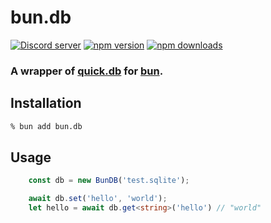 # bun.db

<a href="https://discord.gg/8bt5dbycDM"><img src="https://img.shields.io/discord/977286501756968971?color=5865F2&logo=discord&logoColor=white" alt="Discord server" /></a>
<a href="https://www.npmjs.com/package/bun.db"><img src="https://img.shields.io/npm/v/bun.db?maxAge=3600" alt="npm version" /></a>
<a href="https://www.npmjs.com/package/bun.db"><img src="https://img.shields.io/npm/dt/bun.db.svg?maxAge=3600" alt="npm downloads" /></a>

### A wrapper of [quick.db](https://npmjs.com/package/quick.db) for [bun](https://bun.sh).

## Installation

```zsh
% bun add bun.db
```

## Usage

```ts
	const db = new BunDB('test.sqlite');

	await db.set('hello', 'world');
	let hello = await db.get<string>('hello') // "world"
```
